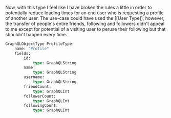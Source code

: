 
Now, with this type I feel like I have broken the rules a little in order to potentially reduce loading times for an end user who is requesting a profile of another user. The use-case could have used the [[User Type]], however, the transfer of people's entire friends, following and followers didn't appeal to me except for potential of a visiting user to peruse their following but that shouldn't happen every time.

```graphql
GraphQLObjectType ProfileType:
    name: "Profile"
    fields: 
        id:
            type: GraphQLString
        name:
            type: GraphQLString
        username:
            type: GraphQLString
        friendCount:
            type: GraphQLInt
        followerCount:
            type: GraphQLInt
        followingCount:
            type: GraphQLInt
```
